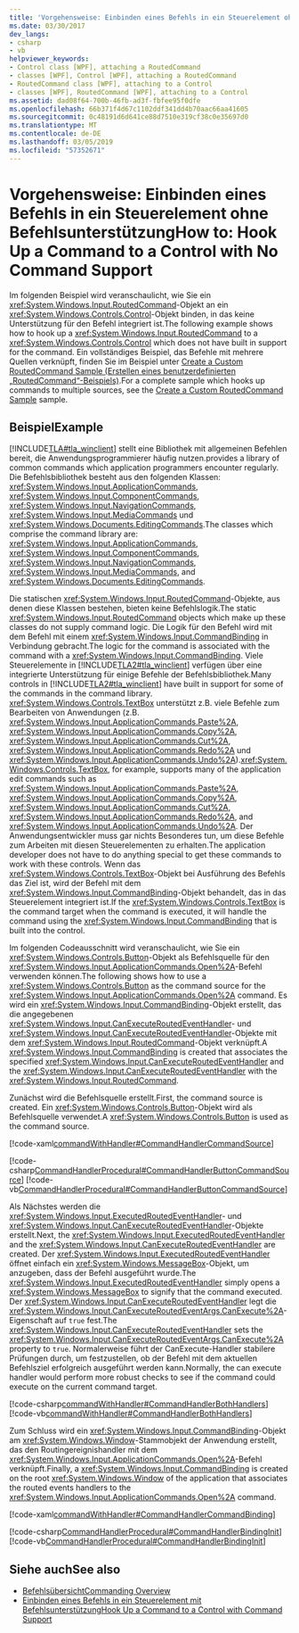 ```yaml
---
title: 'Vorgehensweise: Einbinden eines Befehls in ein Steuerelement ohne Befehlsunterstützung'
ms.date: 03/30/2017
dev_langs:
- csharp
- vb
helpviewer_keywords:
- Control class [WPF], attaching a RoutedCommand
- classes [WPF], Control [WPF], attaching a RoutedCommand
- RoutedCommand class [WPF], attaching to a Control
- classes [WPF], RoutedCommand [WPF], attaching to a Control
ms.assetid: dad08f64-700b-46fb-ad3f-fbfee95f0dfe
ms.openlocfilehash: 66b371f4d67c1102ddf341dd4b70aac66aa41605
ms.sourcegitcommit: 0c48191d6d641ce88d7510e319cf38c0e35697d0
ms.translationtype: MT
ms.contentlocale: de-DE
ms.lasthandoff: 03/05/2019
ms.locfileid: "57352671"
---
```

# <a name="how-to-hook-up-a-command-to-a-control-with-no-command-support"></a><span data-ttu-id="396e6-102">Vorgehensweise: Einbinden eines Befehls in ein Steuerelement ohne Befehlsunterstützung</span><span class="sxs-lookup"><span data-stu-id="396e6-102">How to: Hook Up a Command to a Control with No Command Support</span></span>
<span data-ttu-id="396e6-103">Im folgenden Beispiel wird veranschaulicht, wie Sie ein <xref:System.Windows.Input.RoutedCommand>-Objekt an ein <xref:System.Windows.Controls.Control>-Objekt binden, in das keine Unterstützung für den Befehl integriert ist.</span><span class="sxs-lookup"><span data-stu-id="396e6-103">The following example shows how to hook up a <xref:System.Windows.Input.RoutedCommand> to a <xref:System.Windows.Controls.Control> which does not have built in support for the command.</span></span>  <span data-ttu-id="396e6-104">Ein vollständiges Beispiel, das Befehle mit mehrere Quellen verknüpft, finden Sie im Beispiel unter [Create a Custom RoutedCommand Sample (Erstellen eines benutzerdefinierten „RoutedCommand“-Beispiels)](https://github.com/Microsoft/WPF-Samples/tree/master/Input%20and%20Commands/CustomRoutedCommand).</span><span class="sxs-lookup"><span data-stu-id="396e6-104">For a complete sample which hooks up commands to multiple sources, see the [Create a Custom RoutedCommand Sample](https://github.com/Microsoft/WPF-Samples/tree/master/Input%20and%20Commands/CustomRoutedCommand) sample.</span></span>  
  
## <a name="example"></a><span data-ttu-id="396e6-105">Beispiel</span><span class="sxs-lookup"><span data-stu-id="396e6-105">Example</span></span>  
 [!INCLUDE[TLA#tla_winclient](../../../../includes/tlasharptla-winclient-md.md)] <span data-ttu-id="396e6-106">stellt eine Bibliothek mit allgemeinen Befehlen bereit, die Anwendungsprogrammierer häufig nutzen.</span><span class="sxs-lookup"><span data-stu-id="396e6-106">provides a library of common commands which application programmers encounter regularly.</span></span>  <span data-ttu-id="396e6-107">Die Befehlsbibliothek besteht aus den folgenden Klassen: <xref:System.Windows.Input.ApplicationCommands>, <xref:System.Windows.Input.ComponentCommands>, <xref:System.Windows.Input.NavigationCommands>, <xref:System.Windows.Input.MediaCommands> und <xref:System.Windows.Documents.EditingCommands>.</span><span class="sxs-lookup"><span data-stu-id="396e6-107">The classes which comprise the command library are: <xref:System.Windows.Input.ApplicationCommands>, <xref:System.Windows.Input.ComponentCommands>, <xref:System.Windows.Input.NavigationCommands>, <xref:System.Windows.Input.MediaCommands>, and <xref:System.Windows.Documents.EditingCommands>.</span></span>  
  
 <span data-ttu-id="396e6-108">Die statischen <xref:System.Windows.Input.RoutedCommand>-Objekte, aus denen diese Klassen bestehen, bieten keine Befehlslogik.</span><span class="sxs-lookup"><span data-stu-id="396e6-108">The static <xref:System.Windows.Input.RoutedCommand> objects which make up these classes do not supply command logic.</span></span>  <span data-ttu-id="396e6-109">Die Logik für den Befehl wird mit dem Befehl mit einem <xref:System.Windows.Input.CommandBinding> in Verbindung gebracht.</span><span class="sxs-lookup"><span data-stu-id="396e6-109">The logic for the command is associated with the command with a <xref:System.Windows.Input.CommandBinding>.</span></span>  <span data-ttu-id="396e6-110">Viele Steuerelemente in [!INCLUDE[TLA2#tla_winclient](../../../../includes/tla2sharptla-winclient-md.md)] verfügen über eine integrierte Unterstützung für einige Befehle der Befehlsbibliothek.</span><span class="sxs-lookup"><span data-stu-id="396e6-110">Many controls in [!INCLUDE[TLA2#tla_winclient](../../../../includes/tla2sharptla-winclient-md.md)] have built in support for some of the commands in the command library.</span></span>  <span data-ttu-id="396e6-111"><xref:System.Windows.Controls.TextBox> unterstützt z.B. viele Befehle zum Bearbeiten von Anwendungen (z.B. <xref:System.Windows.Input.ApplicationCommands.Paste%2A>, <xref:System.Windows.Input.ApplicationCommands.Copy%2A>, <xref:System.Windows.Input.ApplicationCommands.Cut%2A>, <xref:System.Windows.Input.ApplicationCommands.Redo%2A> und <xref:System.Windows.Input.ApplicationCommands.Undo%2A>).</span><span class="sxs-lookup"><span data-stu-id="396e6-111"><xref:System.Windows.Controls.TextBox>, for example, supports many of the application edit commands such as <xref:System.Windows.Input.ApplicationCommands.Paste%2A>, <xref:System.Windows.Input.ApplicationCommands.Copy%2A>, <xref:System.Windows.Input.ApplicationCommands.Cut%2A>, <xref:System.Windows.Input.ApplicationCommands.Redo%2A>, and <xref:System.Windows.Input.ApplicationCommands.Undo%2A>.</span></span>  <span data-ttu-id="396e6-112">Der Anwendungsentwickler muss gar nichts Besonderes tun, um diese Befehle zum Arbeiten mit diesen Steuerelementen zu erhalten.</span><span class="sxs-lookup"><span data-stu-id="396e6-112">The application developer does not have to do anything special to get these commands to work with these controls.</span></span>  <span data-ttu-id="396e6-113">Wenn das <xref:System.Windows.Controls.TextBox>-Objekt bei Ausführung des Befehls das Ziel ist, wird der Befehl mit dem <xref:System.Windows.Input.CommandBinding>-Objekt behandelt, das in das Steuerelement integriert ist.</span><span class="sxs-lookup"><span data-stu-id="396e6-113">If the <xref:System.Windows.Controls.TextBox> is the command target when the command is executed, it will handle the command using the <xref:System.Windows.Input.CommandBinding> that is built into the control.</span></span>  
  
 <span data-ttu-id="396e6-114">Im folgenden Codeausschnitt wird veranschaulicht, wie Sie ein <xref:System.Windows.Controls.Button>-Objekt als Befehlsquelle für den <xref:System.Windows.Input.ApplicationCommands.Open%2A>-Befehl verwenden können.</span><span class="sxs-lookup"><span data-stu-id="396e6-114">The following shows how to use a <xref:System.Windows.Controls.Button> as the command source for the <xref:System.Windows.Input.ApplicationCommands.Open%2A> command.</span></span>  <span data-ttu-id="396e6-115">Es wird ein <xref:System.Windows.Input.CommandBinding>-Objekt erstellt, das die angegebenen <xref:System.Windows.Input.CanExecuteRoutedEventHandler>- und <xref:System.Windows.Input.CanExecuteRoutedEventHandler>-Objekte mit dem <xref:System.Windows.Input.RoutedCommand>-Objekt verknüpft.</span><span class="sxs-lookup"><span data-stu-id="396e6-115">A <xref:System.Windows.Input.CommandBinding> is created that associates the specified <xref:System.Windows.Input.CanExecuteRoutedEventHandler> and the <xref:System.Windows.Input.CanExecuteRoutedEventHandler> with the <xref:System.Windows.Input.RoutedCommand>.</span></span>  
  
 <span data-ttu-id="396e6-116">Zunächst wird die Befehlsquelle erstellt.</span><span class="sxs-lookup"><span data-stu-id="396e6-116">First, the command source is created.</span></span>  <span data-ttu-id="396e6-117">Ein <xref:System.Windows.Controls.Button>-Objekt wird als Befehlsquelle verwendet.</span><span class="sxs-lookup"><span data-stu-id="396e6-117">A <xref:System.Windows.Controls.Button> is used as the command source.</span></span>  
  
 [!code-xaml[commandWithHandler#CommandHandlerCommandSource](~/samples/snippets/csharp/VS_Snippets_Wpf/commandWithHandler/CSharp/Window1.xaml#commandhandlercommandsource)]  
  
 [!code-csharp[CommandHandlerProcedural#CommandHandlerButtonCommandSource](~/samples/snippets/csharp/VS_Snippets_Wpf/CommandHandlerProcedural/CSharp/Window1.xaml.cs#commandhandlerbuttoncommandsource)]
 [!code-vb[CommandHandlerProcedural#CommandHandlerButtonCommandSource](~/samples/snippets/visualbasic/VS_Snippets_Wpf/CommandHandlerProcedural/visualbasic/window1.xaml.vb#commandhandlerbuttoncommandsource)]  
  
 <span data-ttu-id="396e6-118">Als Nächstes werden die <xref:System.Windows.Input.ExecutedRoutedEventHandler>- und <xref:System.Windows.Input.CanExecuteRoutedEventHandler>-Objekte erstellt.</span><span class="sxs-lookup"><span data-stu-id="396e6-118">Next, the <xref:System.Windows.Input.ExecutedRoutedEventHandler> and the <xref:System.Windows.Input.CanExecuteRoutedEventHandler> are created.</span></span>  <span data-ttu-id="396e6-119">Der <xref:System.Windows.Input.ExecutedRoutedEventHandler> öffnet einfach ein <xref:System.Windows.MessageBox>-Objekt, um anzugeben, dass der Befehl ausgeführt wurde.</span><span class="sxs-lookup"><span data-stu-id="396e6-119">The <xref:System.Windows.Input.ExecutedRoutedEventHandler> simply opens a <xref:System.Windows.MessageBox> to signify that the command executed.</span></span>  <span data-ttu-id="396e6-120">Der <xref:System.Windows.Input.CanExecuteRoutedEventHandler> legt die <xref:System.Windows.Input.CanExecuteRoutedEventArgs.CanExecute%2A>-Eigenschaft auf `true` fest.</span><span class="sxs-lookup"><span data-stu-id="396e6-120">The <xref:System.Windows.Input.CanExecuteRoutedEventHandler> sets the <xref:System.Windows.Input.CanExecuteRoutedEventArgs.CanExecute%2A> property to `true`.</span></span>  <span data-ttu-id="396e6-121">Normalerweise führt der CanExecute-Handler stabilere Prüfungen durch, um festzustellen, ob der Befehl mit dem aktuellen Befehlsziel erfolgreich ausgeführt werden kann.</span><span class="sxs-lookup"><span data-stu-id="396e6-121">Normally, the can execute handler would perform more robust checks to see if the command could execute on the current command target.</span></span>  
  
 [!code-csharp[commandWithHandler#CommandHandlerBothHandlers](~/samples/snippets/csharp/VS_Snippets_Wpf/commandWithHandler/CSharp/Window1.xaml.cs#commandhandlerbothhandlers)]
 [!code-vb[commandWithHandler#CommandHandlerBothHandlers](~/samples/snippets/visualbasic/VS_Snippets_Wpf/commandWithHandler/VisualBasic/Window1.xaml.vb#commandhandlerbothhandlers)]  
  
 <span data-ttu-id="396e6-122">Zum Schluss wird ein <xref:System.Windows.Input.CommandBinding>-Objekt am <xref:System.Windows.Window>-Stammobjekt der Anwendung erstellt, das den Routingereignishandler mit dem <xref:System.Windows.Input.ApplicationCommands.Open%2A>-Befehl verknüpft.</span><span class="sxs-lookup"><span data-stu-id="396e6-122">Finally, a <xref:System.Windows.Input.CommandBinding> is created on the root <xref:System.Windows.Window> of the application that associates the routed events handlers to the <xref:System.Windows.Input.ApplicationCommands.Open%2A> command.</span></span>  
  
 [!code-xaml[commandWithHandler#CommandHandlerCommandBinding](~/samples/snippets/csharp/VS_Snippets_Wpf/commandWithHandler/CSharp/Window1.xaml#commandhandlercommandbinding)]  
  
 [!code-csharp[CommandHandlerProcedural#CommandHandlerBindingInit](~/samples/snippets/csharp/VS_Snippets_Wpf/CommandHandlerProcedural/CSharp/Window1.xaml.cs#commandhandlerbindinginit)]
 [!code-vb[CommandHandlerProcedural#CommandHandlerBindingInit](~/samples/snippets/visualbasic/VS_Snippets_Wpf/CommandHandlerProcedural/visualbasic/window1.xaml.vb#commandhandlerbindinginit)]  
  
## <a name="see-also"></a><span data-ttu-id="396e6-123">Siehe auch</span><span class="sxs-lookup"><span data-stu-id="396e6-123">See also</span></span>
- [<span data-ttu-id="396e6-124">Befehlsübersicht</span><span class="sxs-lookup"><span data-stu-id="396e6-124">Commanding Overview</span></span>](commanding-overview.md)
- [<span data-ttu-id="396e6-125">Einbinden eines Befehls in ein Steuerelement mit Befehlsunterstützung</span><span class="sxs-lookup"><span data-stu-id="396e6-125">Hook Up a Command to a Control with Command Support</span></span>](how-to-hook-up-a-command-to-a-control-with-command-support.md)
